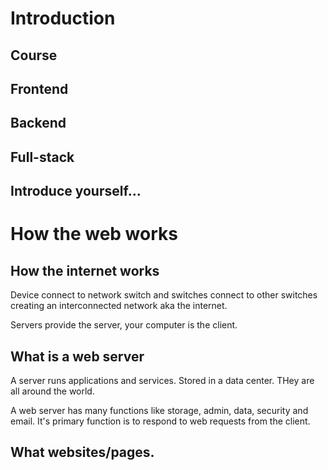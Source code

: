 # Introduction

## Course

## Frontend

## Backend

## Full-stack

## Introduce yourself...

# How the web works

## How the internet works

Device connect to network switch and switches connect to other switches creating an interconnected network aka the internet.

Servers provide the server, your computer is the client.

## What is a web server

A server runs applications and services. Stored in a data center. THey are all around the world.

A web server has many functions like storage, admin, data, security and email. It's primary function is to respond to web requests from the client.

## What websites/pages.
